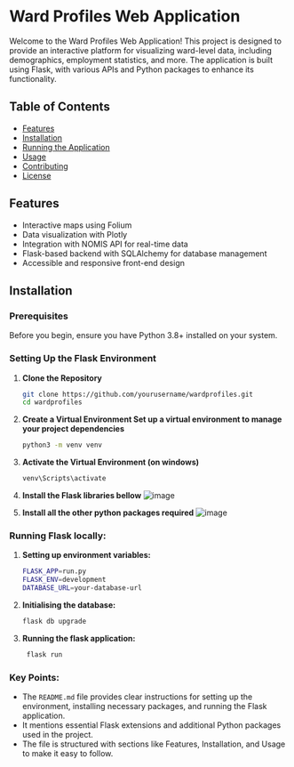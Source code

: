 # Ward Profiles Web Application

Welcome to the Ward Profiles Web Application! This project is designed to provide an interactive platform for visualizing ward-level data, including demographics, employment statistics, and more. The application is built using Flask, with various APIs and Python packages to enhance its functionality.

## Table of Contents
- [Features](#features)
- [Installation](#installation)
- [Running the Application](#running-the-application)
- [Usage](#usage)
- [Contributing](#contributing)
- [License](#license)

## Features
- Interactive maps using Folium
- Data visualization with Plotly
- Integration with NOMIS API for real-time data
- Flask-based backend with SQLAlchemy for database management
- Accessible and responsive front-end design

## Installation

### Prerequisites
Before you begin, ensure you have Python 3.8+ installed on your system.

### Setting Up the Flask Environment

1. **Clone the Repository**
   ```bash
   git clone https://github.com/yourusername/wardprofiles.git
   cd wardprofiles

2. **Create a Virtual Environment Set up a virtual environment to manage your project dependencies**
   ```bash
   python3 -m venv venv

3. **Activate the Virtual Environment (on windows)**
   ```bash
   venv\Scripts\activate

4. **Install the Flask libraries bellow**
![image](https://github.com/user-attachments/assets/f74b71db-8eac-4c4b-b6fd-e38d8b6f2508)

5. **Install all the other python packages required**
   ![image](https://github.com/user-attachments/assets/5a8ce81c-e865-4a4c-bfb5-8cc487fceb50)

### Running Flask locally:

1. **Setting up environment variables:**
   ```bash
   FLASK_APP=run.py
   FLASK_ENV=development
   DATABASE_URL=your-database-url

2. **Initialising the database:**
   ```bash
   flask db upgrade

3. **Running the flask application:**
   ```bash
    flask run

### Key Points:
- The `README.md` file provides clear instructions for setting up the environment, installing necessary packages, and running the Flask application.
- It mentions essential Flask extensions and additional Python packages used in the project.
- The file is structured with sections like Features, Installation, and Usage to make it easy to follow.

